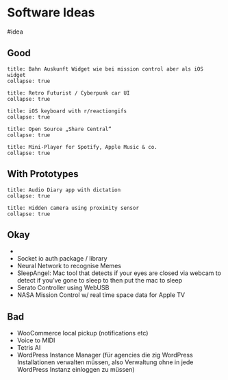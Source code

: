 # Software Ideas

\#idea 

## Good

````ad-tip
title: Bahn Auskunft Widget wie bei mission control aber als iOS widget
collapse: true
````

````ad-tip
title: Retro Futurist / Cyberpunk car UI
collapse: true
````

````ad-tip
title: iOS keyboard with r/reactiongifs 
collapse: true
````

````ad-tip
title: Open Source „Share Central“
collapse: true
````

````ad-tip
title: Mini-Player for Spotify, Apple Music & co. 
collapse: true
````

## With Prototypes

````ad-bug
title: Audio Diary app with dictation
collapse: true
````

````ad-bug
title: Hidden camera using proximity sensor
collapse: true
````

## Okay

* 
* Socket io auth package / library
* Neural Network to recognise Memes
* SleepAngel: Mac tool that detects if your eyes are closed via webcam to detect if you’ve gone to sleep to then put the mac to sleep
* Serato Controller using WebUSB
* NASA Mission Control w/ real time space data for Apple TV

## Bad

* WooCommerce local pickup (notifications etc)
* Voice to MIDI 
* Tetris AI
* WordPress Instance Manager (für agencies die zig WordPress Installationen verwalten müssen, also Verwaltung ohne in jede WordPress Instanz einloggen zu müssen)

